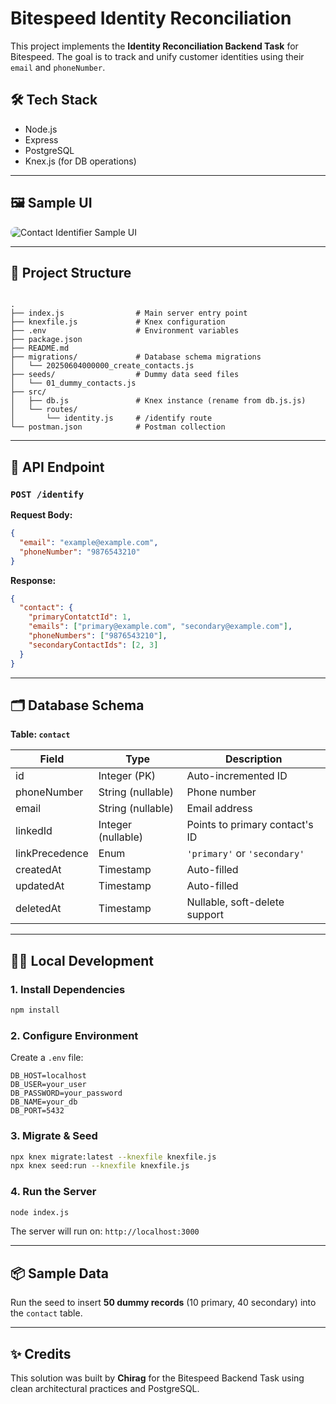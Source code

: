 # Bitespeed Identity Reconciliation

This project implements the **Identity Reconciliation Backend Task** for Bitespeed. The goal is to track and unify customer identities using their `email` and `phoneNumber`.

## 🛠 Tech Stack

- Node.js
- Express
- PostgreSQL
- Knex.js (for DB operations)

---

## 🖼️ Sample UI

<img src="https://user-images.githubusercontent.com/yourusername/bitespeed-sample.png" alt="Contact Identifier Sample UI" style="max-width: 100%; border-radius: 8px;" />

---

## 📁 Project Structure

```

.
├── index.js                # Main server entry point
├── knexfile.js             # Knex configuration
├── .env                    # Environment variables
├── package.json
├── README.md
├── migrations/             # Database schema migrations
│   └── 20250604000000_create_contacts.js
├── seeds/                  # Dummy data seed files
│   └── 01_dummy_contacts.js
├── src/
│   ├── db.js               # Knex instance (rename from db.js.js)
│   └── routes/
│       └── identity.js     # /identify route 
└── postman.json            # Postman collection

````

---

## 🧪 API Endpoint

### `POST /identify`

**Request Body:**

```json
{
  "email": "example@example.com",
  "phoneNumber": "9876543210"
}
````

**Response:**

```json
{
  "contact": {
    "primaryContatctId": 1,
    "emails": ["primary@example.com", "secondary@example.com"],
    "phoneNumbers": ["9876543210"],
    "secondaryContactIds": [2, 3]
  }
}
```

---

## 🗂 Database Schema

**Table: `contact`**

| Field          | Type               | Description                    |
| -------------- | ------------------ | ------------------------------ |
| id             | Integer (PK)       | Auto-incremented ID            |
| phoneNumber    | String (nullable)  | Phone number                   |
| email          | String (nullable)  | Email address                  |
| linkedId       | Integer (nullable) | Points to primary contact's ID |
| linkPrecedence | Enum               | `'primary'` or `'secondary'`   |
| createdAt      | Timestamp          | Auto-filled                    |
| updatedAt      | Timestamp          | Auto-filled                    |
| deletedAt      | Timestamp          | Nullable, soft-delete support  |

---

## 🧑‍💻 Local Development

### 1. Install Dependencies

```bash
npm install
```

### 2. Configure Environment

Create a `.env` file:

```env
DB_HOST=localhost
DB_USER=your_user
DB_PASSWORD=your_password
DB_NAME=your_db
DB_PORT=5432
```

### 3. Migrate & Seed

```bash
npx knex migrate:latest --knexfile knexfile.js
npx knex seed:run --knexfile knexfile.js
```

### 4. Run the Server

```bash
node index.js
```

The server will run on: `http://localhost:3000`

---

## 📦 Sample Data

Run the seed to insert **50 dummy records** (10 primary, 40 secondary) into the `contact` table.

---

## ✨ Credits

This solution was built by **Chirag** for the Bitespeed Backend Task using clean architectural practices and PostgreSQL.


